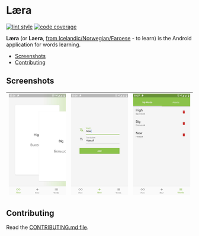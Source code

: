 # Læra

[![lint style][lint_badge_img]][lint_badge_url]
[![code coverage][coverage_badge_img]][coverage_badge_url]

**Læra** (or **Laera**, [from Icelandic/Norwegian/Faroese][laera_word_wiki] - to learn) is the Android application for words learning.

* [Screenshots](#screenshots)
* [Contributing](#contributing)

## Screenshots

![flow page][flow_page_jpg] | ![new page][new_page_jpg] | ![words page][words_page_jpg]
-|-|-

## Contributing

Read the [CONTRIBUTING.md file](CONTRIBUTING.md).

[lint_badge_url]: https://pub.dev/packages/lint
[lint_badge_img]: https://img.shields.io/badge/style-lint-blue
[coverage_badge_img]: https://codecov.io/gh/laera-io/laera/branch/stable/graph/badge.svg?token=JJIDGTM3MN
[coverage_badge_url]: https://codecov.io/gh/laera-io/laera

[laera_word_wiki]: https://en.wiktionary.org/wiki/l%C3%A6ra

[flow_page_jpg]: android/fastlane/metadata/android/en-US/images/phoneScreenshots/1_en-US.jpeg
[new_page_jpg]: android/fastlane/metadata/android/en-US/images/phoneScreenshots/2_en-US.jpeg
[words_page_jpg]: android/fastlane/metadata/android/en-US/images/phoneScreenshots/3_en-US.jpeg
